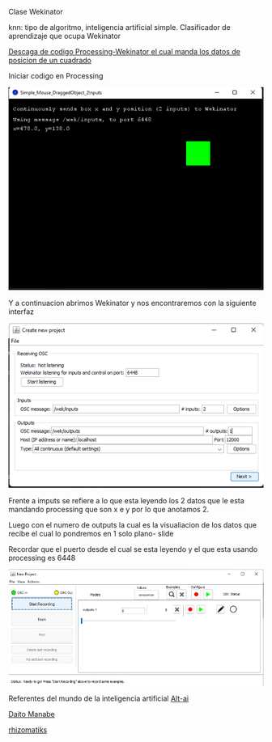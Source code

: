 Clase Wekinator

knn: tipo de algoritmo, inteligencia artificial simple. Clasificador de aprendizaje que ocupa Wekinator

[Descaga de codigo Processing-Wekinator el cual manda los datos de posicion de un cuadrado](http://www.wekinator.org/examples/#Processing_animation_screen-based_input)

Iniciar codigo en Processing

![](ProcessingDragCube.png)

Y a continuacion abrimos Wekinator y nos encontraremos con la siguiente interfaz

![](Wekinator.png)

Frente a imputs se refiere a lo que esta leyendo los 2 datos que le esta mandando processing que son x e y por lo que anotamos 2.

Luego con el numero de outputs la cual es la visualiacion de los datos que recibe el cual lo pondremos en 1 solo plano- slide

Recordar que el puerto desde el cual se esta leyendo y el que esta usando processing es 6448

![](Wekinator2.png)

Referentes del mundo de la inteligencia artificial
[Alt-ai](https://alt-ai.net/#exhibition)

[Daito Manabe](https://www.youtube.com/@daito)

[rhizomatiks](https://research.rhizomatiks.com/en/works/)
